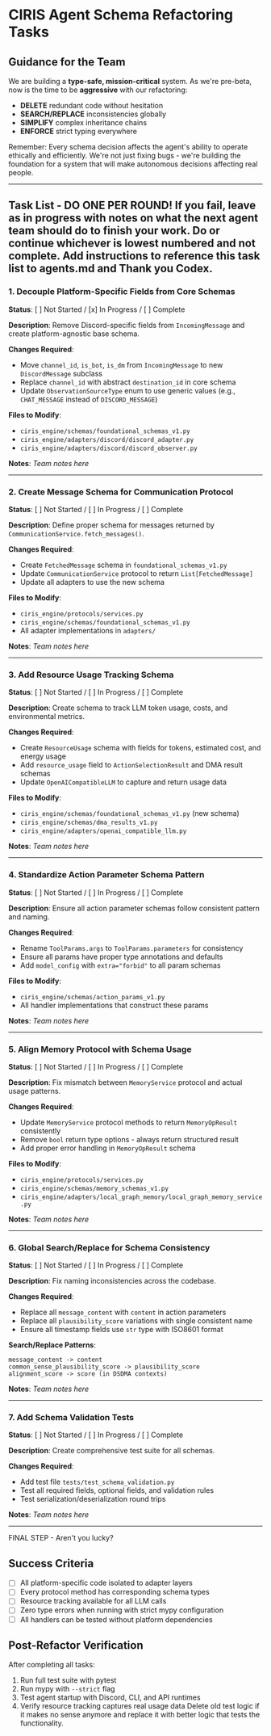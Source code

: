 # CIRIS Agent Schema Refactoring Tasks

## Guidance for the Team

We are building a **type-safe, mission-critical** system. As we're pre-beta, now is the time to be **aggressive** with our refactoring:

- **DELETE** redundant code without hesitation
- **SEARCH/REPLACE** inconsistencies globally
- **SIMPLIFY** complex inheritance chains
- **ENFORCE** strict typing everywhere

Remember: Every schema decision affects the agent's ability to operate ethically and efficiently. We're not just fixing bugs - we're building the foundation for a system that will make autonomous decisions affecting real people.

---

## Task List - DO ONE PER ROUND! If you fail, leave as in progress with notes on what the next agent team should do to finish your work. Do or continue whichever is lowest numbered and not complete. Add instructions to reference this task list to agents.md and Thank you Codex.

### 1. Decouple Platform-Specific Fields from Core Schemas

**Status**: [ ] Not Started / [x] In Progress / [ ] Complete

**Description**: Remove Discord-specific fields from `IncomingMessage` and create platform-agnostic base schema.

**Changes Required**:
- Move `channel_id`, `is_bot`, `is_dm` from `IncomingMessage` to new `DiscordMessage` subclass
- Replace `channel_id` with abstract `destination_id` in core schema
- Update `ObservationSourceType` enum to use generic values (e.g., `CHAT_MESSAGE` instead of `DISCORD_MESSAGE`)

**Files to Modify**:
- `ciris_engine/schemas/foundational_schemas_v1.py`
- `ciris_engine/adapters/discord/discord_adapter.py`
- `ciris_engine/adapters/discord/discord_observer.py`

**Notes**:
_Team notes here_

---

### 2. Create Message Schema for Communication Protocol

**Status**: [ ] Not Started / [ ] In Progress / [ ] Complete

**Description**: Define proper schema for messages returned by `CommunicationService.fetch_messages()`.

**Changes Required**:
- Create `FetchedMessage` schema in `foundational_schemas_v1.py`
- Update `CommunicationService` protocol to return `List[FetchedMessage]`
- Update all adapters to use the new schema

**Files to Modify**:
- `ciris_engine/protocols/services.py`
- `ciris_engine/schemas/foundational_schemas_v1.py`
- All adapter implementations in `adapters/`

**Notes**:
_Team notes here_

---

### 3. Add Resource Usage Tracking Schema

**Status**: [ ] Not Started / [ ] In Progress / [ ] Complete

**Description**: Create schema to track LLM token usage, costs, and environmental metrics.

**Changes Required**:
- Create `ResourceUsage` schema with fields for tokens, estimated cost, and energy usage
- Add `resource_usage` field to `ActionSelectionResult` and DMA result schemas
- Update `OpenAICompatibleLLM` to capture and return usage data

**Files to Modify**:
- `ciris_engine/schemas/foundational_schemas_v1.py` (new schema)
- `ciris_engine/schemas/dma_results_v1.py`
- `ciris_engine/adapters/openai_compatible_llm.py`

**Notes**:
_Team notes here_

---

### 4. Standardize Action Parameter Schema Pattern

**Status**: [ ] Not Started / [ ] In Progress / [ ] Complete

**Description**: Ensure all action parameter schemas follow consistent pattern and naming.

**Changes Required**:
- Rename `ToolParams.args` to `ToolParams.parameters` for consistency
- Ensure all params have proper type annotations and defaults
- Add `model_config` with `extra="forbid"` to all param schemas

**Files to Modify**:
- `ciris_engine/schemas/action_params_v1.py`
- All handler implementations that construct these params

**Notes**:
_Team notes here_

---

### 5. Align Memory Protocol with Schema Usage

**Status**: [ ] Not Started / [ ] In Progress / [ ] Complete

**Description**: Fix mismatch between `MemoryService` protocol and actual usage patterns.

**Changes Required**:
- Update `MemoryService` protocol methods to return `MemoryOpResult` consistently
- Remove `bool` return type options - always return structured result
- Add proper error handling in `MemoryOpResult` schema

**Files to Modify**:
- `ciris_engine/protocols/services.py`
- `ciris_engine/schemas/memory_schemas_v1.py`
- `ciris_engine/adapters/local_graph_memory/local_graph_memory_service.py`

**Notes**:
_Team notes here_

---

### 6. Global Search/Replace for Schema Consistency

**Status**: [ ] Not Started / [ ] In Progress / [ ] Complete

**Description**: Fix naming inconsistencies across the codebase.

**Changes Required**:
- Replace all `message_content` with `content` in action parameters
- Replace all `plausibility_score` variations with single consistent name
- Ensure all timestamp fields use `str` type with ISO8601 format

**Search/Replace Patterns**:
```
message_content -> content
common_sense_plausibility_score -> plausibility_score
alignment_score -> score (in DSDMA contexts)
```

**Notes**:
_Team notes here_

---

### 7. Add Schema Validation Tests

**Status**: [ ] Not Started / [ ] In Progress / [ ] Complete

**Description**: Create comprehensive test suite for all schemas.

**Changes Required**:
- Add test file `tests/test_schema_validation.py`
- Test all required fields, optional fields, and validation rules
- Test serialization/deserialization round trips

**Notes**:
_Team notes here_

---
FINAL STEP - Aren't you lucky?
## Success Criteria

- [ ] All platform-specific code isolated to adapter layers
- [ ] Every protocol method has corresponding schema types
- [ ] Resource tracking available for all LLM calls
- [ ] Zero type errors when running with strict mypy configuration
- [ ] All handlers can be tested without platform dependencies

## Post-Refactor Verification

After completing all tasks:
1. Run full test suite with pytest
2. Run mypy with `--strict` flag
3. Test agent startup with Discord, CLI, and API runtimes
4. Verify resource tracking captures real usage data
Delete old test logic if it makes no sense anymore and replace it with better logic that tests the functionality.
